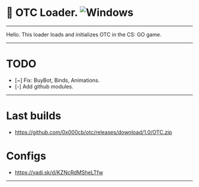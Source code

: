 # 🔮 OTC Loader. ![Windows](https://github.com/0x000cb/otc/workflows/Windows/badge.svg?branch=master&event=push)

----------------------------------------------------

Hello. This loader loads and initializes OTC in the CS: GO game.

-----------------------------------------------------

 # TODO

  - [~] Fix: BuyBot, Binds, Animations.
  - [-] Add github modules.
  
-----------------------------------------------------

# Last builds
  - https://github.com/0x000cb/otc/releases/download/1.0/OTC.zip
# Configs
  - https://yadi.sk/d/KZNcRdMSheLTfw

-----------------------------------------------------
